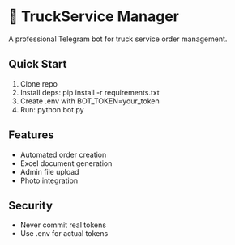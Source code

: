 # 🚛 TruckService Manager

A professional Telegram bot for truck service order management.

## Quick Start
1. Clone repo
2. Install deps: pip install -r requirements.txt  
3. Create .env with BOT_TOKEN=your_token
4. Run: python bot.py

## Features
- Automated order creation
- Excel document generation
- Admin file upload
- Photo integration

## Security
- Never commit real tokens
- Use .env for actual tokens
